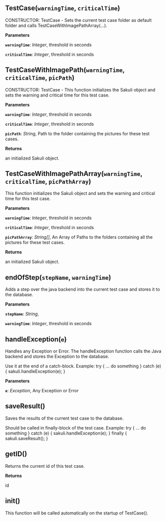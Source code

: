 TestCase(`warningTime`, `criticalTime`)
---------------------------------------
CONSTRUCTOR: TestCase - Sets the current test case folder as default folder and calls TestCaseWithImagePathArray(...).


**Parameters**

**`warningTime`**:  *Integer*,  threshold in seconds

**`criticalTime`**:  *Integer*,  threshold in seconds

TestCaseWithImagePath(`warningTime`, `criticalTime`, `picPath`)
---------------------------------------------------------------
CONSTRUCTOR: TestCase - This function initializes the Sakuli object and sets the warning and critical time for this test case.



**Parameters**

**`warningTime`**:  *Integer*,  threshold in seconds

**`criticalTime`**:  *Integer*,  threshold in seconds

**`picPath`**:  *String*,  Path to the folder containing the pictures for these test cases.

**Returns**

an initialized Sakuli object.

TestCaseWithImagePathArray(`warningTime`, `criticalTime`, `picPathArray`)
-------------------------------------------------------------------------
This function initializes the Sakuli object and sets the warning and critical time for this test case.



**Parameters**

**`warningTime`**:  *Integer*,  threshold in seconds

**`criticalTime`**:  *Integer*,  threshold in seconds

**`picPathArray`**:  *String[]*,  An Array of Paths to the folders containing all the pictures for these test cases.

**Returns**

an initialized Sakuli object.

endOfStep(`stepName`, `warningTime`)
------------------------------------
Adds a step over the java backend into the current test case and stores it to the database.


**Parameters**

**`stepName`**:  *String*,  


**`warningTime`**:  *Integer*,  threshold in seconds

handleException(`e`)
--------------------
Handles any Exception or Error. The handleException function calls the Java backend and stores the Exception to the database.

Use it at the end of a catch-block. Example:
try {
... do something
} catch (e) {
sakuli.handleException(e);
}



**Parameters**

**`e`**:  *Exception*,  Any Exception or Error

saveResult()
------------
Saves the results of the current test case to the database.

Should be called in finally-block of the test case. Example:
try {
... do something
} catch (e) {
sakuli.handleException(e);
} finally {
sakuli.saveResult();
}


getID()
-------
Returns the current id of this test case.


**Returns**

id

init()
------
This function will be called automatically on the startup of TestCase().


